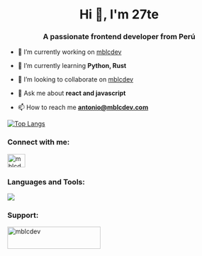 <h1 align="center">Hi 👋, I'm 27te</h1>
<h3 align="center">A passionate frontend developer from Perú</h3>

- 🔭 I’m currently working on [mblcdev](https://mblcdev.com)

- 🌱 I’m currently learning **Python, Rust**

- 👯 I’m looking to collaborate on [mblcdev](https://mblcdev.com)

- 💬 Ask me about **react and javascript**

- 📫 How to reach me **antonio@mblcdev.com**

[![Top Langs](https://github-readme-stats.vercel.app/api/top-langs/?username=27te)](https://github.com/27te)

<h3 align="left">Connect with me:</h3>
<p align="left">
<a href="https://linkedin.com/in/mblcdev" target="blank"><img align="center" src="https://raw.githubusercontent.com/rahuldkjain/github-profile-readme-generator/master/src/images/icons/Social/linked-in-alt.svg" alt="mblcdev" height="30" width="40" /></a>
</p>

<h3 align="left">Languages and Tools:</h3>
<p align="left">
  <a href="https://skillicons.dev">
    <img src="https://skillicons.dev/icons?i=astro,express,js,linux,mysql,nodejs,php,postgres,react,supabase,tailwind,ts,vite,vscode,powershell,bash,git,neovim&perline=6" />
  </a>
</p>


<h3 align="left">Support:</h3>
<p><a href="https://ko-fi.com/mblcdev"> <img align="left" src="https://cdn.ko-fi.com/cdn/kofi3.png?v=3" height="50" width="210" alt="mblcdev" /></a></p><br><br>



